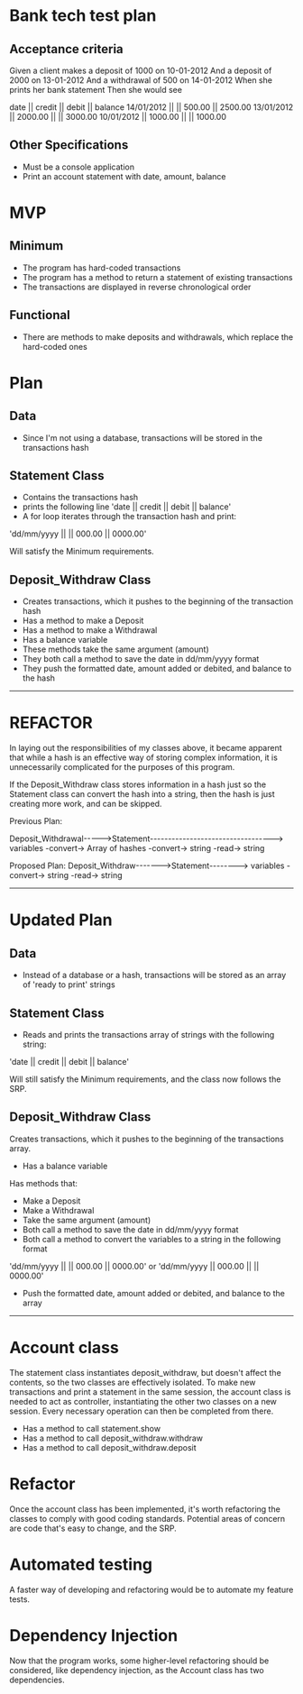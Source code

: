 # Bank tech test plan

## Acceptance criteria

Given a client makes a deposit of 1000 on 10-01-2012
And a deposit of 2000 on 13-01-2012
And a withdrawal of 500 on 14-01-2012
When she prints her bank statement
Then she would see

date || credit || debit || balance
14/01/2012 || || 500.00 || 2500.00
13/01/2012 || 2000.00 || || 3000.00
10/01/2012 || 1000.00 || || 1000.00

## Other Specifications

- Must be a console application
- Print an account statement with date, amount, balance

# MVP

## Minimum

- The program has hard-coded transactions
- The program has a method to return a statement of existing transactions
- The transactions are displayed in reverse chronological order

## Functional

- There are methods to make deposits and withdrawals, which replace the hard-coded ones

# Plan

## Data
- Since I'm not using a database, transactions will be stored in the transactions hash

## Statement Class

- Contains the transactions hash
- prints the following line 'date || credit || debit || balance'
- A for loop iterates through the transaction hash and print:

'dd/mm/yyyy || || 000.00 || 0000.00'

Will satisfy the Minimum requirements.

## Deposit_Withdraw Class

- Creates transactions, which it pushes to the beginning of the transaction hash
- Has a method to make a Deposit
- Has a method to make a Withdrawal
- Has a balance variable
- These methods take the same argument (amount)
- They both call a method to save the date in dd/mm/yyyy format
- They push the formatted date, amount added or debited, and balance to the hash

------------------

# REFACTOR

  In laying out the responsibilities of my classes above, it became apparent that while a hash is an effective way of storing complex information, it is unnecessarily complicated for the purposes of this program.

  If the Deposit_Withdraw class stores information in a hash just so the Statement class can convert the hash into a string, then the hash is just creating more work, and can be skipped.

  Previous Plan:

  Deposit_Withdrawal----->Statement---------------------------------->
  variables -convert-> Array of hashes -convert-> string -read-> string

  Proposed Plan:
  Deposit_Withdraw------->Statement-------->
  variables -convert-> string -read-> string

------------------

# Updated Plan

## Data
- Instead of a database or a hash, transactions will be stored as an array of 'ready to print' strings

## Statement Class

- Reads and prints the transactions array of strings with the following string:

'date || credit || debit || balance'

Will still satisfy the Minimum requirements, and the class now follows the SRP.

## Deposit_Withdraw Class

Creates transactions, which it pushes to the beginning of the transactions array.

- Has a balance variable

Has methods that:
- Make a Deposit
- Make a Withdrawal
- Take the same argument (amount)
- Both call a method to save the date in dd/mm/yyyy format
- Both call a method to convert the variables to a string in the following format

'dd/mm/yyyy || || 000.00 || 0000.00'
or
'dd/mm/yyyy || 000.00 || || 0000.00'

- Push the formatted date, amount added or debited, and balance to the array

------------------

# Account class

  The statement class instantiates deposit_withdraw, but doesn't affect the contents, so the two classes are effectively isolated. To make new transactions and print a statement in the same session, the account class is needed to act as controller, instantiating the other two classes on a new session. Every necessary operation can then be completed from there.

- Has a method to call statement.show
- Has a method to call deposit_withdraw.withdraw
- Has a method to call deposit_withdraw.deposit


# Refactor

  Once the account class has been implemented, it's worth refactoring the classes to comply with good coding standards. Potential areas of concern are code that's easy to change, and the SRP.

# Automated testing

  A faster way of developing and refactoring would be to automate my feature tests.

# Dependency Injection

  Now that the program works, some higher-level refactoring should be considered, like dependency injection, as the Account class has two dependencies.

